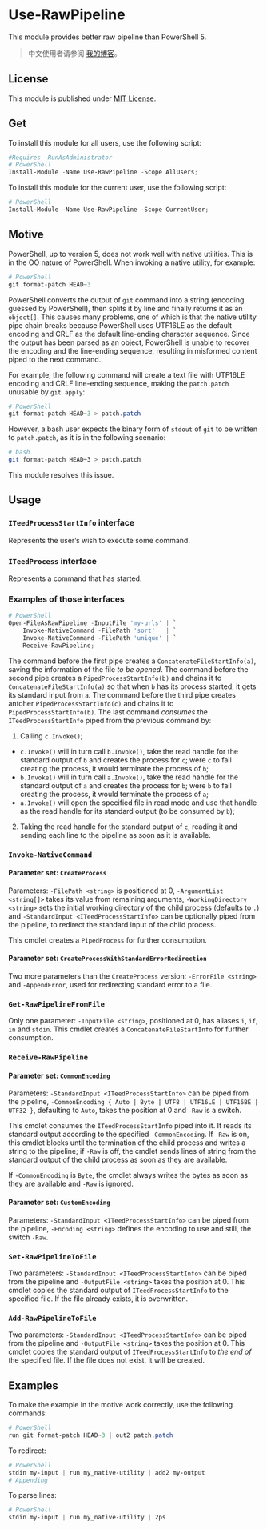 # Use-RawPipeline

This module provides better raw pipeline than PowerShell 5.

> 中文使用者请参阅 [我的博客](https://geelaw.blog/entries/powershell-use-rawpipeline)。

## License

This module is published under [MIT License](LICENSE.md).

## Get

To install this module for all users, use the following script:

```PowerShell
#Requires -RunAsAdministrator
# PowerShell
Install-Module -Name Use-RawPipeline -Scope AllUsers;
```

To install this module for the current user, use the following script:

```PowerShell
# PowerShell
Install-Module -Name Use-RawPipeline -Scope CurrentUser;
```

## Motive

PowerShell, up to version 5, does not work well with native utilities. This is in the OO nature of PowerShell. When invoking a native utility, for example:

```PowerShell
# PowerShell
git format-patch HEAD~3
```

PowerShell converts the output of `git` command into a string (encoding guessed by PowerShell), then splits it by line and finally returns it as an `object[]`. This causes many problems, one of which is that the native utility pipe chain breaks because PowerShell uses UTF16LE as the default encoding and CRLF as the default line-ending character sequence. Since the output has been parsed as an object, PowerShell is unable to recover the encoding and the line-ending sequence, resulting in misformed content piped to the next command.

For example, the following command will create a text file with UTF16LE encoding and CRLF line-ending sequence, making the `patch.patch` unusable by `git apply`:

```PowerShell
# PowerShell
git format-patch HEAD~3 > patch.patch
```

However, a bash user expects the binary form of `stdout` of `git` to be written to `patch.patch`, as it is in the following scenario:

```bash
# bash
git format-patch HEAD~3 > patch.patch
```

This module resolves this issue.

## Usage

### `ITeedProcessStartInfo` interface

Represents the user’s wish to execute some command.

### `ITeedProcess` interface

Represents a command that has started.

### Examples of those interfaces

```PowerShell
# PowerShell
Open-FileAsRawPipeline -InputFile 'my-urls' | `
    Invoke-NativeCommand -FilePath 'sort'   | `
    Invoke-NativeCommand -FilePath 'unique' | `
    Receive-RawPipeline;
```

The command before the first pipe creates a `ConcatenateFileStartInfo(a)`, saving the information of the file *to be opened*. The command before the second pipe creates a `PipedProcessStartInfo(b)` and chains it to `ConcatenateFileStartInfo(a)` so that when `b` has its process started, it gets its standard input from `a`. The command before the third pipe creates antoher `PipedProcessStartInfo(c)` and chains it to `PipedProcessStartInfo(b)`. The last command *consumes* the `ITeedProcessStartInfo` piped from the previous command by:

1. Calling `c.Invoke()`;
  - `c.Invoke()` will in turn call `b.Invoke()`, take the read handle for the standard output of  `b` and creates the process for `c`; were `c` to fail creating the process, it would terminate the process of `b`;
  - `b.Invoke()` will in turn call `a.Invoke()`, take the read handle for the standard output of `a` and creates the process for `b`; were `b` to fail creating the process, it would terminate the process of `a`;
  - `a.Invoke()` will open the specified file in read mode and use that handle as the read handle for its standard output (to be consumed by `b`);
2. Taking the read handle for the standard output of `c`, reading it and sending each line to the pipeline as soon as it is available.

### `Invoke-NativeCommand`
#### Parameter set: `CreateProcess`
Parameters: `-FilePath <string>` is positioned at 0, `-ArgumentList <string[]>` takes its value from remaining arguments, `-WorkingDirectory <string>` sets the initial working directory of the child process (defaults to `.`) and `-StandardInput <ITeedProcessStartInfo>` can be optionally piped from the pipeline, to redirect the standard input of the child process.

This cmdlet creates a `PipedProcess` for further consumption.

#### Parameter set: `CreateProcessWithStandardErrorRedirection`
Two more parameters than the `CreateProcess` version: `-ErrorFile <string>` and `-AppendError`, used for redirecting standard error to a file.

### `Get-RawPipelineFromFile`
Only one parameter: `-InputFile <string>`, positioned at 0, has aliases `i`, `if`, `in` and `stdin`. This cmdlet creates a `ConcatenateFileStartInfo` for further consumption.

### `Receive-RawPipeline`
#### Parameter set: `CommonEncoding`
Parameters: `-StandardInput <ITeedProcessStartInfo>` can be piped from the pipeline, `-CommonEncoding { Auto | Byte | UTF8 | UTF16LE | UTF16BE | UTF32 }`, defaulting to `Auto`, takes the position at 0 and `-Raw` is a switch.

This cmdlet consumes the `ITeedProcessStartInfo` piped into it. It reads its standard output according to the specified `-CommonEncoding`. If `-Raw` is on, this cmdlet blocks until the termination of the child process and writes a string to the pipeline; if `-Raw` is off, the cmdlet sends lines of string from the standard output of the child process as soon as they are available.

If `-CommonEncoding` is `Byte`, the cmdlet always writes the bytes as soon as they are available and `-Raw` is ignored.

#### Parameter set: `CustomEncoding`
Parameters: `-StandardInput <ITeedProcessStartInfo>` can be piped from the pipeline, `-Encoding <string>` defines the encoding to use and still, the switch `-Raw`.

### `Set-RawPipelineToFile`
Two parameters: `-StandardInput <ITeedProcessStartInfo>` can be piped from the pipeline and `-OutputFile <string>` takes the position at 0. This cmdlet copies the standard output of `ITeedProcessStartInfo` to the specified file. If the file already exists, it is overwritten.

### `Add-RawPipelineToFile`
Two parameters: `-StandardInput <ITeedProcessStartInfo>` can be piped from the pipeline and `-OutputFile <string>` takes the position at 0. This cmdlet copies the standard output of `ITeedProcessStartInfo` to *the end of* the specified file. If the file does not exist, it will be created.

## Examples

To make the example in the motive work correctly, use the following commands:

```PowerShell
# PowerShell
run git format-patch HEAD~3 | out2 patch.patch
```

To redirect:

```PowerShell
# PowerShell
stdin my-input | run my_native-utility | add2 my-output
# Appending
```

To parse lines:

```PowerShell
# PowerShell
stdin my-input | run my_native-utility | 2ps
```
